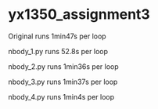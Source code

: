 # yx1350_assignment3
Original runs 1min47s per loop

nbody_1.py runs 52.8s per loop

nbody_2.py runs 1min36s per loop

nbody_3.py runs 1min37s per loop

nbody_4.py runs 1min4s per loop
